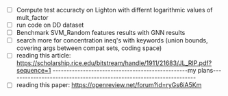 - [ ] Compute test accuracty on Lighton with differnt logarithmic values of mult_factor 
- [ ] run code on DD dataset
- [ ] Benchmark SVM_Random features results with GNN results
- [ ] search more for concentration ineq's with keywords (union bounds, covering args between compat sets, coding space)
- [ ] reading this article: https://scholarship.rice.edu/bitstream/handle/1911/21683/JL_RIP.pdf?sequence=1
-------------------------------------------------my plans--------------------------------------------------------------------
- [ ] reading this paper: https://openreview.net/forum?id=ryGs6iA5Km
